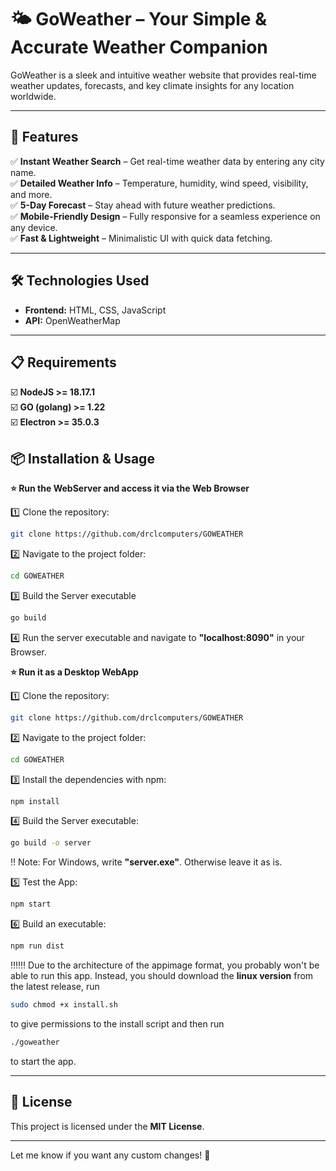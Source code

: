 # 🌤️ **GoWeather** – Your Simple & Accurate Weather Companion  

GoWeather is a sleek and intuitive weather website that provides real-time weather updates, forecasts, and key climate insights for any location worldwide.  

---

## 🚀 **Features**  
✅ **Instant Weather Search** – Get real-time weather data by entering any city name.  
✅ **Detailed Weather Info** – Temperature, humidity, wind speed, visibility, and more.  
✅ **5-Day Forecast** – Stay ahead with future weather predictions.  
✅ **Mobile-Friendly Design** – Fully responsive for a seamless experience on any device.  
✅ **Fast & Lightweight** – Minimalistic UI with quick data fetching.  

---

## 🛠️ **Technologies Used**  
- **Frontend:** HTML, CSS, JavaScript  
- **API:** OpenWeatherMap

---

## 📋 **Requirements**
☑️ **NodeJS >= 18.17.1**<br>
☑️ **GO (golang) >= 1.22**<br>
☑️ **Electron >= 35.0.3**

## 📦 **Installation & Usage**  
**⭐ Run the WebServer and access it via the Web Browser**

1️⃣ Clone the repository:  
   ```bash
   git clone https://github.com/drclcomputers/GOWEATHER
   ```  
2️⃣ Navigate to the project folder:  
   ```bash
   cd GOWEATHER
   ```
3️⃣ Build the Server executable
   ```bash
   go build
   ```
4️⃣ Run the server executable and navigate to **"localhost:8090"** in your Browser.

**⭐ Run it as a Desktop WebApp**

1️⃣ Clone the repository:  
   ```bash
   git clone https://github.com/drclcomputers/GOWEATHER
   ```  
2️⃣ Navigate to the project folder:  
   ```bash
   cd GOWEATHER
   ```
3️⃣ Install the dependencies with npm:
   ```bash
   npm install
   ```
4️⃣ Build the Server executable:
   ```bash
   go build -o server
   ```
   ‼️ Note: For Windows, write **"server.exe"**. Otherwise leave it as is.
   
5️⃣ Test the App:
   ```bash
   npm start
   ```
   
6️⃣ Build an executable:
   ```bash
   npm run dist
   ```

‼️‼️‼️ Due to the architecture of the appimage format, you probably won't be able to run this app. Instead, you should download the **linux version** from the latest release, run 
   ```bash
   sudo chmod +x install.sh
   ```
to give permissions to the install script and then run
   ```bash
   ./goweather
   ```
to start the app.

---

## 📜 **License**  
This project is licensed under the **MIT License**.  

---

Let me know if you want any custom changes! 🚀
